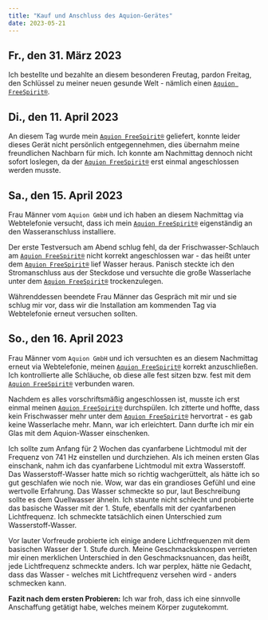 ```yaml
---
title: "Kauf und Anschluss des Aquion-Gerätes"
date: 2023-05-21
---
```


## Fr., den 31. März 2023

Ich bestellte und bezahlte an diesem besonderen Freutag, pardon Freitag, den Schlüssel zu meiner neuen gesunde Welt -
nämlich einen [`Aquion FreeSpirit®`](https://fea.team-aquion.com/).

## Di., den 11. April 2023

An diesem Tag wurde mein [`Aquion FreeSpirit®`](https://fea.team-aquion.com/) geliefert, konnte leider dieses Gerät
nicht persönlich entgegennehmen, dies übernahm meine freundlichen Nachbarn für mich. Ich konnte am Nachmittag dennoch
nicht sofort loslegen, da der [`Aquion FreeSpirit®`](https://fea.team-aquion.com/) erst einmal angeschlossen werden
musste.

## Sa., den 15. April 2023

Frau Männer vom `Aquion GmbH` und ich haben an diesem Nachmittag via Webtelefonie versucht, dass ich mein
[`Aquion FreeSpirit®`](https://fea.team-aquion.com/) eigenständig an den Wasseranschluss installiere.

Der erste Testversuch am Abend schlug fehl, da der Frischwasser-Schlauch am
[`Aquion FreeSpirit®`](https://fea.team-aquion.com/) nicht korrekt angeschlossen war - das heißt unter dem
[`Aquion FreeSpirit®`](https://fea.team-aquion.com/) lief Wasser heraus. Panisch steckte ich den Stromanschluss aus der
Steckdose und versuchte die große Wasserlache unter dem [`Aquion FreeSpirit®`](https://fea.team-aquion.com/)
trockenzulegen.

Währenddessen beendete Frau Männer das Gespräch mit mir und sie schlug mir vor, dass wir die Installation am kommenden
Tag via Webtelefonie erneut versuchen sollten.

## So., den 16. April 2023

Frau Männer vom `Aquion GmbH` und ich versuchten es an diesem Nachmittag erneut via Webtelefonie, meinen
[`Aquion FreeSpirit®`](https://fea.team-aquion.com/) korrekt anzuschließen. Ich kontrollierte alle Schläuche, ob diese
alle fest sitzen bzw. fest mit dem [`Aquion FreeSpirit®`](https://fea.team-aquion.com/) verbunden waren.

Nachdem es alles vorschriftsmäßig angeschlossen ist, musste ich erst einmal meinen
[`Aquion FreeSpirit®`](https://fea.team-aquion.com/) durchspülen. Ich zitterte und hoffte, dass kein Frischwasser mehr
unter dem [`Aquion FreeSpirit®`](https://fea.team-aquion.com/) hervortrat - es gab keine Wasserlache mehr. Mann, war ich
erleichtert. Dann durfte ich mir ein Glas mit dem Aquion-Wasser einschenken.

Ich sollte zum Anfang für 2 Wochen das cyanfarbene Lichtmodul mit der Frequenz von 741 Hz einstellen und durchziehen.
Als ich meinen ersten Glas einschank, nahm ich das cyanfarbene Lichtmodul mit extra Wasserstoff. Das Wasserstoff-Wasser
hatte mich so richtig wachgerüttelt, als hätte ich so gut geschlafen wie noch nie. Wow, war das ein grandioses Gefühl
und eine wertvolle Erfahrung. Das Wasser schmeckte so pur, laut Beschreibung sollte es dem Quellwasser ähneln. Ich
staunte nicht schlecht und probierte das basische Wasser mit der 1. Stufe, ebenfalls mit der cyanfarbenen Lichtfrequenz.
Ich schmeckte tatsächlich einen Unterschied zum Wasserstoff-Wasser.

Vor lauter Vorfreude probierte ich einige andere Lichtfrequenzen mit dem basischen Wasser der 1. Stufe durch. Meine
Geschmacksknospen verrieten mir einen merklichen Unterschied in den Geschmacksnuancen, das heißt, jede Lichtfrequenz
schmeckte anders. Ich war perplex, hätte nie Gedacht, dass das Wasser - welches mit Lichtfrequenz versehen wird - anders
schmecken kann.

__Fazit nach dem ersten Probieren:__
Ich war froh, dass ich eine sinnvolle Anschaffung getätigt habe, welches meinem Körper zugutekommt.

